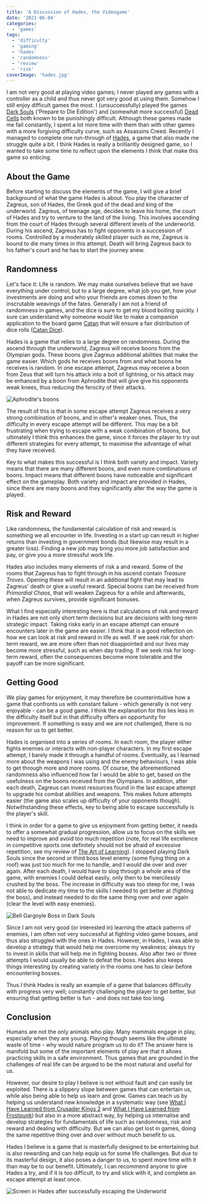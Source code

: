 ```yaml
---
title: 'A Discussion of Hades, the Videogame'
date: '2021-06-04'
categories:
  - 'games'
tags:
  - 'difficulty'
  - 'gaming'
  - 'hades'
  - 'randomness'
  - 'review'
  - 'risk'
coverImage: 'hades.jpg'
---
```


I am not very good at playing video games; I never played any games with a controller as a child and thus never got very good at using them. Somehow I still enjoy difficult games the most. I (unsuccessfully) played the games [Dark Souls](https://en.wikipedia.org/wiki/Dark_Souls) ('Prepare to Die Edition') and (somewhat more successful) [Dead Cells](https://en.wikipedia.org/wiki/Dead_Cells) both known to be punishingly difficult. Although these games made me fail constantly, I spent a lot more time with them than with other games with a more forgiving difficulty curve, such as Assassins Creed. Recently I managed to complete one run-through of [Hades](<https://en.wikipedia.org/wiki/Hades_(video_game)>), a game that also made me struggle quite a bit. I think Hades is really a brilliantly designed game, so I wanted to take some time to reflect upon the elements I think that make this game so enticing.

## About the Game

Before starting to discuss the elements of the game, I will give a brief background of what the game Hades is about. You play the character of Zagreus, son of Hades, the Greek god of the dead and king of the underworld. Zagreus, of teenage age, decides to leave his home, the court of Hades and try to venture to the land of the living. This involves ascending from the court of Hades through several different levels of the underworld. During his ascend, Zagreus has to fight opponents in a succession of rooms. Controlled by a moderately skilled player such as me, Zagreus is bound to die many times in this attempt. Death will bring Zagreus back to his father's court and he has to start the journey anew.

## Randomness

Let's face it: Life is random. We may make ourselves believe that we have everything under control; but to a large degree, what job you get, how your investments are doing and who your friends are comes down to the inscrutable weavings of the fates. Generally I am not a friend of randomness in games, and the dice is sure to get my blood boiling quickly. I sure can understand why someone would like to make a companion application to the board game [Catan](https://en.wikipedia.org/wiki/Catan) that will ensure a fair distribution of dice rolls ([Catan Dice](https://play.google.com/store/apps/details?id=com.shirbi.catandice&hl=en_AU&gl=US)).

Hades is a game that relies to a large degree on randomness. During the ascend through the underworld, Zagreus will receive boons from the Olympian gods. These boons give Zagreus additional abilities that make the game easier. Which gods he receives boons from and what boons he receives is random. In one escape attempt, Zagreus may receive a boon from Zeus that will turn his attack into a bolt of lightning, or his attack may be enhanced by a boon from Aphrodite that will give give his opponents weak knees, thus reducing the ferocity of their attacks.

![Aphrodite's boons](images/aphrodite-boons.jpg)

The result of this is that in some escape attempt Zagreus receives a very strong combination of boons, and in other's weaker ones. Thus, the difficulty in every escape attempt will be different. This may be a bit frustrating when trying to escape with a weak combination of boons, but ultimately I think this enhances the game, since it forces the player to try out different strategies for every attempt, to maximise the advantage of what they have received.

Key to what makes this successful is I think both variety and impact. Variety means that there are many different boons, and even more combinations of boons. Impact means that different boons have noticeable and significant effect on the gameplay. Both variety and impact are provided in Hades, since there are many boons and they significantly alter the way the game is played.

## Risk and Reward

Like randomness, the fundamental calculation of risk and reward is something we all encounter in life. Investing in a start up can result in higher returns than investing in government bonds (but likewise may result in a greater loss). Finding a new job may bring you more job satisfaction and pay, or give you a more stressful work life.

Hades also includes many elements of risk a and reward. Some of the rooms that Zagreus has to fight through in his ascend contain _Treasure Troves_. Opening these will result in an additional fight that may lead to Zagreus' death or give a useful reward. Special boons can be received from _Primordial Chaos_, that will weaken Zagreus for a while and afterwards, when Zagreus survives, provide significant bonuses.

What I find especially interesting here is that calculations of risk and reward in Hades are not only short term decisions but are decisions with long-term strategic impact. Taking risks early in an escape attempt can ensure encounters later in the game are easier. I think that is a good reflection on how we can look at risk and reward in life as well. If we seek risk for short-term reward, we are more often than not disappointed and our lives may become more stressful, such as when day trading. If we seek risk for long-term reward, often the consequences become more tolerable and the payoff can be more significant.

## Getting Good

We play games for enjoyment, it may therefore be counterintuitive how a game that confronts us with constant failure - which generally is not very enjoyable - can be a good game. I think the explanation for this lies less in the difficulty itself but in that difficulty offers an opportunity for improvement. If something is easy and we are not challenged, there is no reason for us to get better.

Hades is organised into a series of rooms. In each room, the player either fights enemies or interacts with non-player characters. In my first escape attempt, I barely made it through a handful of rooms. Eventually, as I learned more about the weapons I was using and the enemy behaviours, I was able to get through more and more rooms. Of course, the aforementioned randomness also influenced how far I would be able to get, based on the usefulness on the boons received from the Olympians. In addition, after each death, Zagreus can invest resources found in the last escape attempt to upgrade his combat abilities and weapons. This makes future attempts easier (the game also scales up difficulty of your opponents though). Notwithstanding these effects, key to being able to escape successfully is the player's skill.

I think in order for a game to give us enjoyment from getting better, it needs to offer a somewhat gradual progression, allow us to focus on the skills we need to improve and avoid too much repetition (note, for real life excellence in competitive sports one definitely should not be afraid of excessive repetition, see my review of [The Art of Learning](https://spearoflight.wordpress.com/2021/05/08/book-review-the-art-of-learning/)). I stopped playing Dark Souls since the second or third boss level enemy (some flying thing on a roof) was just too much for me to handle, and I would die over and over again. After each death, I would have to slog through a whole area of the game, with enemies I could defeat easily, only then to be mercilessly crushed by the boss. The increase in difficulty was too steep for me, I was not able to dedicate my time to the skills I needed to get better at (fighting the boss), and instead needed to do the same thing over and over again (clear the level with easy enemies).

![Bell Gargoyle Boss in Dark Souls](images/gargoyle.jpg)

Since I am not very good (or interested in) learning the attack patterns of enemies, I am often not very successful at fighting video game bosses, and thus also struggled with the ones in Hades. However, in Hades, I was able to develop a strategy that would help me overcome my weakness; always try to invest in skills that will help me in fighting bosses. Also after two or three attempts I would usually be able to defeat the boss. Hades also keeps things interesting by creating variety in the rooms one has to clear before encountering bosses.

Thus I think Hades is really an example of a game that balances difficulty with progress very well; constantly challenging the player to get better, but ensuring that getting better is fun - and does not take too long.

## Conclusion

Humans are not the only animals who play. Many mammals engage in play, especially when they are young. Playing though seems like the ultimate waste of time - why would nature program us to do it? The answer here is manifold but some of the important elements of play are that it allows practicing skills in a safe environment. Thus games that are grounded in the challenges of real life can be argued to be the most natural and useful for us.

However, our desire to play I believe is not without fault and can easily be exploited. There is a slippery slope between games that can entertain us, while also being able to help us learn and grow. Games can teach us by helping us understand new knowledge in a systematic way (see [What I Have Learned from Crusader Kings 2](https://spearoflight.wordpress.com/2019/05/26/what-i-have-learned-from-crusader-kings-2/) and [What I Have Learned from Frostpunk](https://spearoflight.wordpress.com/2020/04/10/what-ive-learned-from-frostpunk/)) but also in a more abstract way, by helping us internalise and develop strategies for fundamentals of life such as randomness, risk and reward and dealing with difficulty. But we can also get lost in games, doing the same repetitive thing over and over without much benefit to us.

Hades I believe is a game that is masterfully designed to be entertaining but is also rewarding and can help equip us for some life challenges. But due to its masterful design, it also poses a danger to us, to spent more time with it than may be to our benefit. Ultimately, I can recommend anyone to give Hades a try, and if it is too difficult, to try and stick with it, and complete an escape attempt at least once.

![Screen in Hades after successfully escaping the Underworld](images/img_2521.jpg)
